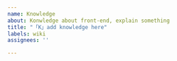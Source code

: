 ```yaml
---
name: Knowledge
about: Konwledge about front-end, explain something
title: "「K」add knowledge here"
labels: wiki
assignees: ''

---
```



